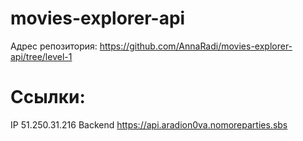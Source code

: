 # movies-explorer-api
Адрес репозитория: https://github.com/AnnaRadi/movies-explorer-api/tree/level-1

# Ссылки:

IP 51.250.31.216
Backend https://api.aradion0va.nomoreparties.sbs
